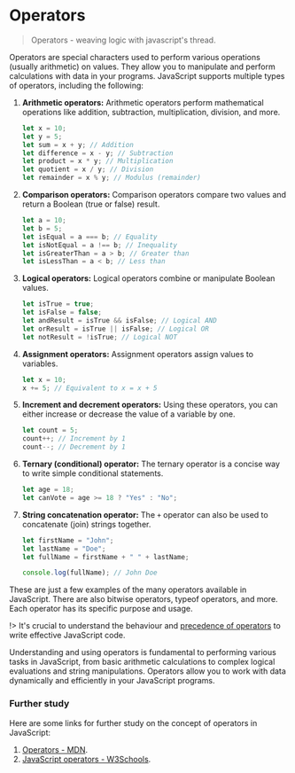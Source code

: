 # Operators

> Operators - weaving logic with javascript's thread.

Operators are special characters used to perform various operations (usually arithmetic) on values. They allow you to manipulate and perform calculations with data in your programs. JavaScript supports multiple types of operators, including the following:

1. **Arithmetic operators:** Arithmetic operators perform mathematical operations like addition, subtraction, multiplication, division, and more.

   ```javascript
   let x = 10;
   let y = 5;
   let sum = x + y; // Addition
   let difference = x - y; // Subtraction
   let product = x * y; // Multiplication
   let quotient = x / y; // Division
   let remainder = x % y; // Modulus (remainder)
   ```

2. **Comparison operators:** Comparison operators compare two values and return a Boolean (true or false) result.

   ```javascript
   let a = 10;
   let b = 5;
   let isEqual = a === b; // Equality
   let isNotEqual = a !== b; // Inequality
   let isGreaterThan = a > b; // Greater than
   let isLessThan = a < b; // Less than
   ```

3. **Logical operators:** Logical operators combine or manipulate Boolean values.

   ```javascript
   let isTrue = true;
   let isFalse = false;
   let andResult = isTrue && isFalse; // Logical AND
   let orResult = isTrue || isFalse; // Logical OR
   let notResult = !isTrue; // Logical NOT
   ```

4. **Assignment operators:** Assignment operators assign values to variables.

   ```javascript
   let x = 10;
   x += 5; // Equivalent to x = x + 5
   ```

5. **Increment and decrement operators:** Using these operators, you can either increase or decrease the value of a variable by one.

   ```javascript
   let count = 5;
   count++; // Increment by 1
   count--; // Decrement by 1
   ```

6. **Ternary (conditional) operator:** The ternary operator is a concise way to write simple conditional statements.

   ```javascript
   let age = 18;
   let canVote = age >= 18 ? "Yes" : "No";
   ```

7. **String concatenation operator:** The `+` operator can also be used to concatenate (join) strings together.

   ```javascript
   let firstName = "John";
   let lastName = "Doe";
   let fullName = firstName + " " + lastName;

   console.log(fullName); // John Doe
   ```

These are just a few examples of the many operators available in JavaScript. There are also bitwise operators, typeof operators, and more. Each operator has its specific purpose and usage.

!> It's crucial to understand the behaviour and [precedence of operators](https://developer.mozilla.org/en-US/docs/Web/JavaScript/Reference/Operators/Operator_precedence) to write effective JavaScript code.

Understanding and using operators is fundamental to performing various tasks in JavaScript, from basic arithmetic calculations to complex logical evaluations and string manipulations. Operators allow you to work with data dynamically and efficiently in your JavaScript programs.

### Further study

Here are some links for further study on the concept of operators in JavaScript:

1. [Operators - MDN](https://developer.mozilla.org/en-US/docs/Web/JavaScript/Guide/Expressions_and_Operators).
2. [JavaScript operators - W3Schools](https://www.w3schools.com/js/js_operators.asp).
